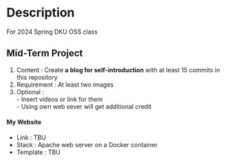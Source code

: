 # Description
For 2024 Spring DKU OSS class

## Mid-Term Project
1. Content : Create <b>a blog for self-introduction</b> with at least 15 commits in this repository
2. Requirement : At least two images 
3. Optional : <br>
        - Insert videos or link for them <br>
        - Using own web sever will get additional credit

#### My Website
- Link : TBU
- Stack : Apache web server on a Docker container
- Template : TBU